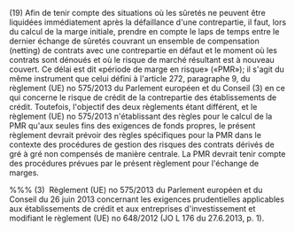 (19) Afin de tenir compte des situations où les sûretés ne peuvent être liquidées immédiatement après la défaillance d'une contrepartie, il faut, lors du calcul de la marge initiale, prendre en compte le laps de temps entre le dernier échange de sûretés couvrant un ensemble de compensation (netting) de contrats avec une contrepartie en défaut et le moment où les contrats sont dénoués et où le risque de marché résultant est à nouveau couvert. Ce délai est dit «période de marge en risque» («PMR»); il s'agit du même instrument que celui défini à l'article 272, paragraphe 9, du règlement (UE) no 575/2013 du Parlement européen et du Conseil (3) en ce qui concerne le risque de crédit de la contrepartie des établissements de crédit. Toutefois, l'objectif des deux règlements étant différent, et le règlement (UE) no 575/2013 n'établissant des règles pour le calcul de la PMR qu'aux seules fins des exigences de fonds propres, le présent règlement devrait prévoir des règles spécifiques pour la PMR dans le contexte des procédures de gestion des risques des contrats dérivés de gré à gré non compensés de manière centrale. La PMR devrait tenir compte des procédures prévues par le présent règlement pour l'échange de marges.

%%% (3)  Règlement (UE) no 575/2013 du Parlement européen et du Conseil du 26 juin 2013 concernant les exigences prudentielles applicables aux établissements de crédit et aux entreprises d'investissement et modifiant le règlement (UE) no 648/2012 (JO L 176 du 27.6.2013, p. 1).